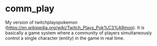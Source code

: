 # comm_play
My version of twitchplayspokemon (https://en.wikipedia.org/wiki/Twitch_Plays_Pok%C3%A9mon).
It is basically a game system where a community of players simultaneously control a single character (entity) in the game in real time.
